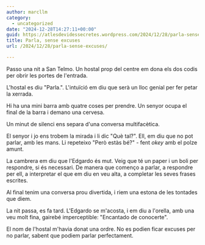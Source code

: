 ```yaml
---
author: marcllm
category:
  - uncategorized
date: "2024-12-28T14:27:11+00:00"
guid: https://atlesdevidessecretes.wordpress.com/2024/12/28/parla-sense-excuses/
title: Parla, sense excuses
url: /2024/12/28/parla-sense-excuses/

---
```

Passo una nit a San Telmo. Un hostal prop del centre em dona els dos codis per obrir les portes de l'entrada.

L'hostal es diu "Parla.". L'intuïció em diu que serà un lloc genial per fer petar la xerrada.

Hi ha una mini barra amb quatre coses per prendre. Un senyor ocupa el final de la barra i demano una cervesa.

Un minut de silenci ens separa d'una conversa multifacètica.

El senyor i jo ens trobem la mirada i li dic "Què tal?". Ell, em diu que no pot parlar, amb les mans. Li repeteixo "Però estàs bé?" - fent _okey_ amb el polze amunt.

La cambrera em diu que l'Edgardo és mut. Veig que té un paper i un boli per respondre, si és necessari. De manera que començo a parlar, a respondre per ell, a interpretar el que em diu en veu alta, a completar les seves frases escrites.

Al final tenim una conversa prou divertida, i riem una estona de les tontades que diem.

La nit passa, es fa tard. L'Edgardo se m'acosta, i em diu a l'orella, amb una veu molt fina, gairebé imperceptible: "Encantado de conocerte".

El nom de l'hostal m'havia donat una ordre. No es podien ficar excuses per no parlar, sabent que podiem parlar perfectament.
